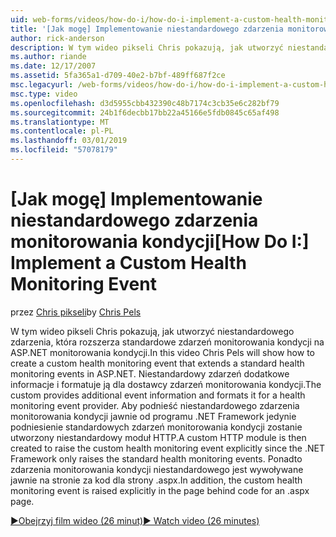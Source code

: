 ```yaml
---
uid: web-forms/videos/how-do-i/how-do-i-implement-a-custom-health-monitoring-event
title: '[Jak mogę] Implementowanie niestandardowego zdarzenia monitorowania kondycji | Dokumentacja firmy Microsoft'
author: rick-anderson
description: W tym wideo pikseli Chris pokazują, jak utworzyć niestandardowego zdarzenia, która rozszerza standardowe zdarzeń monitorowania kondycji na ASP.NET monitorowania kondycji. Pro niestandardowe...
ms.author: riande
ms.date: 12/17/2007
ms.assetid: 5fa365a1-d709-40e2-b7bf-489ff687f2ce
msc.legacyurl: /web-forms/videos/how-do-i/how-do-i-implement-a-custom-health-monitoring-event
msc.type: video
ms.openlocfilehash: d3d5955cbb432390c48b7174c3cb35e6c282bf79
ms.sourcegitcommit: 24b1f6decbb17bb22a45166e5fdb0845c65af498
ms.translationtype: MT
ms.contentlocale: pl-PL
ms.lasthandoff: 03/01/2019
ms.locfileid: "57078179"
---
```

<a name="how-do-i-implement-a-custom-health-monitoring-event"></a><span data-ttu-id="4b896-104">[Jak mogę] Implementowanie niestandardowego zdarzenia monitorowania kondycji</span><span class="sxs-lookup"><span data-stu-id="4b896-104">[How Do I:] Implement a Custom Health Monitoring Event</span></span>
====================
<span data-ttu-id="4b896-105">przez [Chris pikseli](https://twitter.com/chrispels)</span><span class="sxs-lookup"><span data-stu-id="4b896-105">by [Chris Pels](https://twitter.com/chrispels)</span></span>

<span data-ttu-id="4b896-106">W tym wideo pikseli Chris pokazują, jak utworzyć niestandardowego zdarzenia, która rozszerza standardowe zdarzeń monitorowania kondycji na ASP.NET monitorowania kondycji.</span><span class="sxs-lookup"><span data-stu-id="4b896-106">In this video Chris Pels will show how to create a custom health monitoring event that extends a standard health monitoring events in ASP.NET.</span></span> <span data-ttu-id="4b896-107">Niestandardowy zdarzeń dodatkowe informacje i formatuje ją dla dostawcy zdarzeń monitorowania kondycji.</span><span class="sxs-lookup"><span data-stu-id="4b896-107">The custom provides additional event information and formats it for a health monitoring event provider.</span></span> <span data-ttu-id="4b896-108">Aby podnieść niestandardowego zdarzenia monitorowania kondycji jawnie od programu .NET Framework jedynie podniesienie standardowych zdarzeń monitorowania kondycji zostanie utworzony niestandardowy moduł HTTP.</span><span class="sxs-lookup"><span data-stu-id="4b896-108">A custom HTTP module is then created to raise the custom health monitoring event explicitly since the .NET Framework only raises the standard health monitoring events.</span></span> <span data-ttu-id="4b896-109">Ponadto zdarzenia monitorowania kondycji niestandardowego jest wywoływane jawnie na stronie za kod dla strony .aspx.</span><span class="sxs-lookup"><span data-stu-id="4b896-109">In addition, the custom health monitoring event is raised explicitly in the page behind code for an .aspx page.</span></span>

[<span data-ttu-id="4b896-110">&#9654;Obejrzyj film wideo (26 minut)</span><span class="sxs-lookup"><span data-stu-id="4b896-110">&#9654; Watch video (26 minutes)</span></span>](https://channel9.msdn.com/Blogs/ASP-NET-Site-Videos/how-do-i-implement-a-custom-health-monitoring-event)
